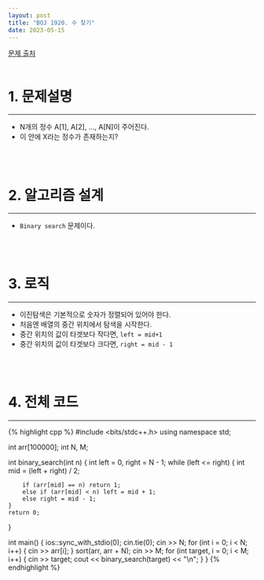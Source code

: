 ```yaml
---
layout: post
title: "BOJ 1920. 수 찾기"
date: 2023-05-15
---
```


[문제 출처](https://www.acmicpc.net/problem/1920) <br/><br/>

# 1. 문제설명
<hr>

- N개의 정수 A[1], A[2], …, A[N]이 주어진다.
- 이 안에 X라는 정수가 존재하는지?


<br/><br/>

# 2. 알고리즘 설계
<hr>

- `Binary search` 문제이다.


<br/><br/>

# 3. 로직
<hr>

- 이진탐색은 기본적으로 숫자가 정렬되어 있어야 한다.
- 처음엔 배열의 중간 위치에서 탐색을 시작한다.
- 중간 위치의 값이 타겟보다 작다면, `left = mid+1`
- 중간 위치의 값이 타겟보다 크다면, `right = mid - 1`


<br/><br/>

# 4. 전체 코드
<hr>

{% highlight cpp %}
#include <bits/stdc++.h>
using namespace std;

int arr[100000];
int N, M;

int binary_search(int n) 
{
    int left = 0, right = N - 1;
    while (left <= right) {
        int mid = (left + right) / 2;

        if (arr[mid] == n) return 1;
        else if (arr[mid] < n) left = mid + 1;
        else right = mid - 1;
    }
    return 0;
}

int main() 
{
	ios::sync_with_stdio(0); 
	cin.tie(0);
	cin >> N;
	for (int i = 0; i < N; i++) {
		cin >> arr[i];
	}
	sort(arr, arr + N);
	cin >> M;
	for (int target, i = 0; i < M; i++) {
		cin >> target;
		cout << binary_search(target) << "\n";
	}
}
{% endhighlight %}


<br/><br/>